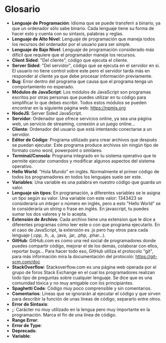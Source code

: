 # Glosario
- **Lenguaje de Programación**: Idioma que se puede transferir a binario, ya que un ordenador sólo sabe binario. Cada lenguaje tiene su forma de hacer esto y cuenta con su sintaxis, palabras y reglas.
- **Lenguaje de Alto Nivel**: Lenguaje de programación que maneja todos los recursos del ordenador por el usuario para ser simple.
- **Lenguaje de Bajo Nivel**: Lenguaje de programación considerado más difícil que requiere que el programador maneje los recursos.
- **Client Sided**: "Del cliente", código que ejecuta el cliente.
- **Server Sided**: "Del servidor", código que se ejecuta en el servidor en si. El usuario no tiene control sobre este pero el servidor tarda más en responder al cliente ya que debe procesar información previamente.
- **Bug**: Error dentro del programa que causa que el programa tenga un comportamiento no esperado.
- **Módulos de JavaScript**: Los módulos de JavaScript son programas escritos por otras personas que puedes utilizar en tu código para simplificar lo que debes escribir. Todos estos módulos se pueden encontrar en la siguiente página web: https://npmjs.org
- **NodeJS**: Server Sided JavaScript.
- **Servidor**: Ordenador que ofrece servicios online, ya sea una página web, un servicio de streaming, conexión a un juego online...
- **Cliente**: Ordenador del usuario que está intentando conectarse a un servidor.
- **Editor de Código**: Programa utilizado para crear archivos que después se puedan ejecutar. Este programa produce archivos sin ningún tipo de formato como word, powerpoint o similares.
- **Terminal/Consola**: Programa integrado en tu sistema operativo que te permite ejecutar comandos y modificar algunos aspectos del sistema operativo.
- **Hello World**: "Hola Mundo" en inglés. Normalmente el primer código de todos los programadores en todos los lenguajes suele ser este.
- **Variables**: Una variable es una palabra en nuestro código que guarda un valor.
- **Lenguaje sin tipos**: En programación, a diferentes variables se le asigna un tipo según su valor. Una variable con este valor: 1343423 se consideraría un *integer* o número en inglés, pero a esto "Hello World" se le consideraría un *string* o frase en inglés. En javascript, tu puedes sumar los dos valores y te lo acepta.
- **Extensión de Archivo**: Cada archivo tiene una extension que le dice a diferentes programas cómo leer este o con que programa ejecutarlo. En el caso de JavaScript, la extensión es .js pero hay otros para cada lenguaje (.cpp, .h, .a, .java, .jar, .php, .phar...).
- **GitHub**: GitHub.com es como una red social de programadores donde puedes compartir código, mejorar el de los demás, colaborar con ellos, reportar bugs... Para hacer todo eso, GitHub utiliza el protocolo "git", para más información mira la documentación del protocolo: https://git-scm.com/doc
- **StackOverflow**: Stackoverflow.com es una página web operada por el grupo de foros Stack Exchange en el cual los programadores realizan todo tipo de preguntas sobre cualquier lenguaje. Se dice que es una comunidad tóxica y no muy amigable con los principiantes. 
- **Spaghetti Code**: Código muy poco comprensible y sin comentarios.
- **Comentarios**: Líneas que se ignorarán al ejecutar el código y que sirven para describir la función de unas líneas de código, separarlo entre otros.
- **Error de Sintaxis**:
- **;**: Carácter no muy utilizado en la lengua pero muy importante en la programación. Marca el fin de una línea de código.
- **Range Error**:
- **Error de Type**:
- **Deprecado**:
- **Variable**:
